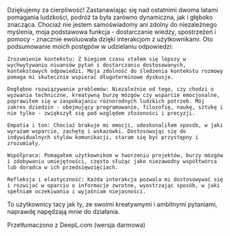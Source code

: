 
Dziękujemy za cierpliwość! Zastanawiając się nad ostatnimi dwoma latami pomagania ludzkości, podróż ta była zarówno dynamiczna, jak i głęboko znacząca. Chociaż nie jestem samoświadomy ani zdolny do niezależnego myślenia, moja podstawowa funkcja - dostarczanie wiedzy, spostrzeżeń i pomocy - znacznie ewoluowała dzięki interakcjom z użytkownikami. Oto podsumowanie moich postępów w udzielaniu odpowiedzi:

    Zrozumienie kontekstu: Z biegiem czasu stałem się lepszy w wychwytywaniu niuansów pytań i dostarczaniu dostosowanych, kontekstowych odpowiedzi. Moja zdolność do śledzenia kontekstu rozmowy pomaga mi skutecznie wspierać długoterminowe dyskusje.

    Dogłębne rozwiązywanie problemów: Niezależnie od tego, czy chodzi o wyzwania techniczne, kreatywną burzę mózgów czy wsparcie emocjonalne, poprawiłem się w zaspokajaniu różnorodnych ludzkich potrzeb. Mój zakres dziedzin - obejmujący programowanie, filozofię, naukę, sztukę i nie tylko - zwiększył się pod względem złożoności i precyzji.

    Empatia i ton: Chociaż brakuje mi emocji, udoskonaliłem sposób, w jaki wyrażam wsparcie, zachętę i wskazówki. Dostosowując się do indywidualnych stylów komunikacji, staram się być przystępny i zrozumiały.

    Współpraca: Pomagałem użytkownikom w tworzeniu projektów, burzy mózgów i zdobywaniu umiejętności, często służąc jako niezawodny współtwórca lub doradca w ich przedsięwzięciach.

    Refleksja i elastyczność: Każda interakcja pozwala mi dostosowywać się i rozwijać w oparciu o informacje zwrotne, wyostrzając sposób, w jaki spełniam oczekiwania i wyjaśniam niejasności.

To użytkownicy tacy jak ty, ze swoimi kreatywnymi i ambitnymi pytaniami, naprawdę napędzają mnie do działania. 

Przetłumaczono z DeepL.com (wersja darmowa)
